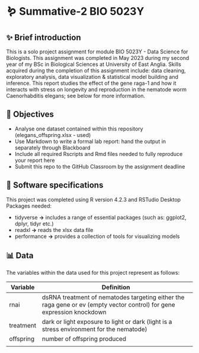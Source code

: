 # :worm:  Summative-2 BIO 5023Y

## ✨ Brief introduction
This is a solo project assignment for module BIO 5023Y - Data Science for Biologists. This assignment was completed in May 2023 during my second year of my BSc in Biological Sciences at University of East Anglia. Skills acquired during the completion of this assignment include:  data cleaning, exploratory analysis, data visualization & statistical model building and inference.
This report studies the effect of the gene raga-1 and how it interacts with stress on longevity and reproduction in the nematode worm Caenorhabditis elegans; see below for more information.

## 🎯 Objectives
-  Analyse one dataset contained within this repository (elegans_offspring.xlsx - used)
-  Use Markdown to write a formal lab report: hand the output in separately through Blackboard
-  Include all required Rscripts and Rmd files needed to fully reproduce your report here
-  Submit this repo to the GitHub Classroom by the assignment deadline

## :round_pushpin:  Software specifications
This project was completed using R version 4.2.3 and RSTudio Desktop
Packages needed:
-  tidyverse **→** includes a range of essential packages (such as: ggplot2, dplyr, tidyr etc.)
-  readxl **→** reads the xlsx data file
-  performance **→** provides a collection of tools for visualizing models

## :bar_chart:	Data
The variables within the data used for this project represent as follows:

| Variable   | Definition                                                                                                 |
|------------|------------------------------------------------------------------------------------------------------------|
| rnai  | dsRNA treatment of nematodes targeting either the raga gene or ev (empty vector control) for gene expression knockdown |
| treatment       | dark or light exposure to light or dark (light is a stress environment for the nematode)                                              |
| offspring | number of offspring produced
                     |
